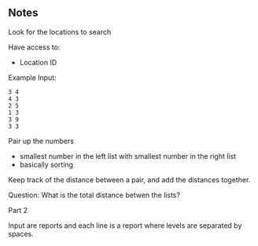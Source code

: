 ## Notes

Look for the locations to search

Have access to:

- Location ID

Example Input:

```
3 4
4 3
2 5
1 3
3 9
3 3
```

Pair up the numbers

- smallest number in the left list with smallest number in the right list
- basically sorting

Keep track of the distance between a pair,
and add the distances together.

Question: What is the total distance betwen the lists?

Part 2

Input are reports and each line is a report where levels are separated by spaces.

